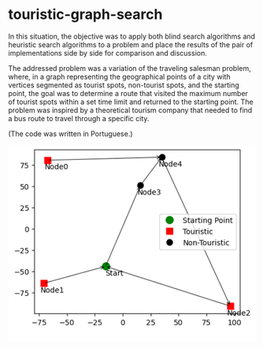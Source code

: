 # touristic-graph-search


In this situation, the objective was to apply both blind search algorithms and heuristic search algorithms to a problem and place the results of the pair of implementations side by side for comparison and discussion.

The addressed problem was a variation of the traveling salesman problem, where, in a graph representing the geographical points of a city with vertices segmented as tourist spots, non-tourist spots, and the starting point, the goal was to determine a route that visited the maximum number of tourist spots within a set time limit and returned to the starting point. The problem was inspired by a theoretical tourism company that needed to find a bus route to travel through a specific city.

(The code was written in Portuguese.)

<div align = "center">
        <img src="assets/Graph.png" 
                alt="Picture" 
                width="auto" 
                height="400" 
                style="display: block; margin: 0 auto" />
</div>